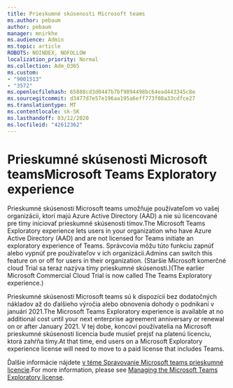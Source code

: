 ```yaml
---
title: Prieskumné skúsenosti Microsoft teams
ms.author: pebaum
author: pebaum
manager: mnirkhe
ms.audience: Admin
ms.topic: article
ROBOTS: NOINDEX, NOFOLLOW
localization_priority: Normal
ms.collection: Adm_O365
ms.custom:
- "9001513"
- "3572"
ms.openlocfilehash: 65888cd3d0447b7bf9894498bc64ead443345c8e
ms.sourcegitcommit: d3477d7e57e196aa195a6eff773f08a33cdfce27
ms.translationtype: MT
ms.contentlocale: sk-SK
ms.lasthandoff: 03/12/2020
ms.locfileid: "42612362"
---
```

# <a name="microsoft-teams-exploratory-experience"></a><span data-ttu-id="a3bfc-102">Prieskumné skúsenosti Microsoft teams</span><span class="sxs-lookup"><span data-stu-id="a3bfc-102">Microsoft Teams Exploratory experience</span></span>

<span data-ttu-id="a3bfc-103">Prieskumné skúsenosti Microsoft teams umožňuje používateľom vo vašej organizácii, ktorí majú Azure Active Directory (AAD) a nie sú licencované pre tímy iniciovať prieskumné skúsenosti tímov.</span><span class="sxs-lookup"><span data-stu-id="a3bfc-103">The Microsoft Teams Exploratory experience lets users in your organization who have Azure Active Directory (AAD) and are not licensed for Teams initiate an exploratory experience of Teams.</span></span> <span data-ttu-id="a3bfc-104">Správcovia môžu túto funkciu zapnúť alebo vypnúť pre používateľov v ich organizácii.</span><span class="sxs-lookup"><span data-stu-id="a3bfc-104">Admins can switch this feature on or off for users in their organization.</span></span> <span data-ttu-id="a3bfc-105">(Staršie Microsoft komerčné cloud Trial sa teraz nazýva tímy prieskumné skúsenosti.)</span><span class="sxs-lookup"><span data-stu-id="a3bfc-105">(The earlier Microsoft Commercial Cloud Trial is now called The Teams Exploratory experience.)</span></span>

<span data-ttu-id="a3bfc-106">Prieskumné skúsenosti Microsoft teams sú k dispozícii bez dodatočných nákladov až do ďalšieho výročia alebo obnovenia dohody o podnikaní v januári 2021.</span><span class="sxs-lookup"><span data-stu-id="a3bfc-106">The Microsoft Teams Exploratory experience is available at no additional cost until your next enterprise agreement anniversary or renewal on or after January 2021.</span></span> <span data-ttu-id="a3bfc-107">V tej dobe, koncoví používatelia na Microsoft prieskumné skúsenosti licencia bude musieť prejsť na platenú licenciu, ktorá zahŕňa tímy.</span><span class="sxs-lookup"><span data-stu-id="a3bfc-107">At that time, end users on a Microsoft Exploratory experience license will need to move to a paid license that includes Teams.</span></span>

<span data-ttu-id="a3bfc-108">Ďalšie informácie nájdete [v téme Spravovanie Microsoft teams prieskumné licencie](https://docs.microsoft.com/microsoftteams/teams-exploratory/).</span><span class="sxs-lookup"><span data-stu-id="a3bfc-108">For more information, please see [Managing the Microsoft Teams Exploratory license](https://docs.microsoft.com/microsoftteams/teams-exploratory/).</span></span>
